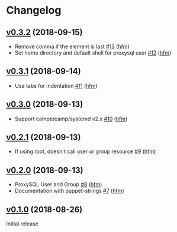 # Changelog

## [v0.3.2](https://github.com/hfm/puppet-proxysql/compare/v0.3.1...v0.3.2) (2018-09-15)

* Remove comma if the element is last [#13](https://github.com/hfm/puppet-proxysql/pull/13) ([hfm](https://github.com/hfm))
* Set home directory and default shell for proxysql user [#12](https://github.com/hfm/puppet-proxysql/pull/12) ([hfm](https://github.com/hfm))

## [v0.3.1](https://github.com/hfm/puppet-proxysql/compare/v0.3.0...v0.3.1) (2018-09-14)

* Use tabs for indentation [#11](https://github.com/hfm/puppet-proxysql/pull/11) ([hfm](https://github.com/hfm))

## [v0.3.0](https://github.com/hfm/puppet-proxysql/compare/v0.2.1...v0.3.0) (2018-09-13)

* Support camptocamp/systemd v2.x [#10](https://github.com/hfm/puppet-proxysql/pull/10) ([hfm](https://github.com/hfm))

## [v0.2.1](https://github.com/hfm/puppet-proxysql/compare/v0.2.0...v0.2.1) (2018-09-13)

* If using root, doesn't call user or group resource [#9](https://github.com/hfm/puppet-proxysql/pull/9) ([hfm](https://github.com/hfm))

## [v0.2.0](https://github.com/hfm/puppet-proxysql/compare/v0.1.0...v0.2.0) (2018-09-13)

* ProxySQL User and Group [#8](https://github.com/hfm/puppet-proxysql/pull/8) ([hfm](https://github.com/hfm))
* Documentation with puppet-strings [#7](https://github.com/hfm/puppet-proxysql/pull/7) ([hfm](https://github.com/hfm))

## [v0.1.0](https://github.com/hfm/puppet-proxysql/compare/...v0.1.0) (2018-08-26)

Initial release
